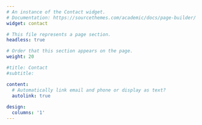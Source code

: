 ```yaml
---
# An instance of the Contact widget.
# Documentation: https://sourcethemes.com/academic/docs/page-builder/
widget: contact

# This file represents a page section.
headless: true

# Order that this section appears on the page.
weight: 20

#title: Contact
#subtitle:

content:
  # Automatically link email and phone or display as text?
  autolink: true
  
design:
  columns: '1'
---
```

